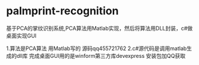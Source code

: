 ﻿# palmprint-recognition
基于PCA的掌纹识别系统,PCA算法用Matlab实现，然后将算法用DLL封装，c#做桌面实现GUI

1.算法是PCA算法 用Matlab写的 源码qq455721762
2.c#源代码是调用matlab生成的dll库 完成桌面GUI用的是winform第三方库devexpress 安装包加QQ获取
